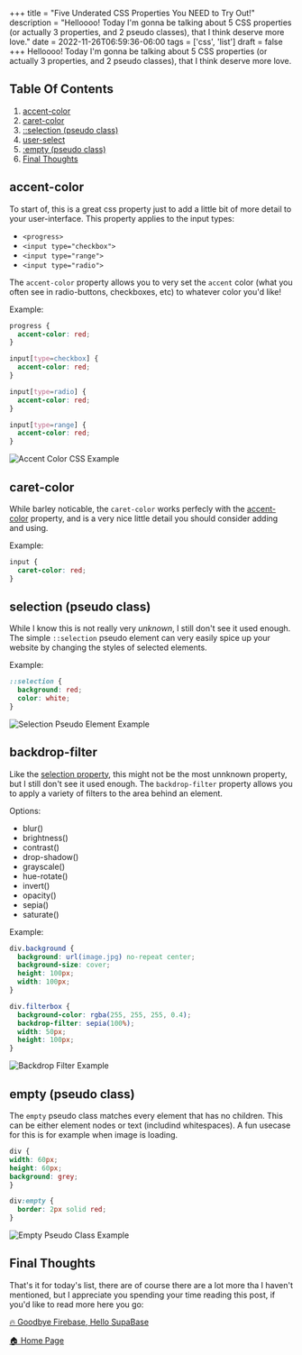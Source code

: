 +++
title = "Five Underated CSS Properties You NEED to Try Out!"
description = "Helloooo! Today I'm gonna be talking about 5 CSS properties (or actually 3 properties, and 2 pseudo classes), that I think deserve more love."
date = 2022-11-26T06:59:36-06:00
tags = ['css', 'list']
draft = false
+++
Helloooo! Today I'm gonna be talking about 5 CSS properties (or actually 3 properties, and 2 pseudo classes), that I think deserve more love.
<!--more-->

## Table Of Contents
1. [accent-color](#accent-color)
2. [caret-color](#caret-color)
3. [::selection (pseudo class)](#selection-pseudo-class)
4. [user-select](#user-select)
5. [:empty (pseudo class)](#empty-pseudo-class)
6. [Final Thoughts](#final-thoughts)

## accent-color
To start of, this is a great css property just to add a little bit of more detail to your user-interface. This property applies to the input types:

* `<progress>`
* `<input type="checkbox">`
* `<input type="range">`
* `<input type="radio">`

The `accent-color` property allows you to very set the `accent` color (what you often see in radio-buttons, checkboxes, etc) to whatever color you'd like!

Example:
```css
progress {
  accent-color: red;
}

input[type=checkbox] {
  accent-color: red;
}

input[type=radio] {
  accent-color: red;
}

input[type=range] {
  accent-color: red;
}
```
![Accent Color CSS Example](https://dev-to-uploads.s3.amazonaws.com/uploads/articles/qwrkdn5uccum4p6q2j85.png)



## caret-color
While barley noticable, the `caret-color` works perfecly with the [accent-color](#accent-color) property, and is a very nice little detail you should consider adding and using.

Example:
```css
input {
  caret-color: red;
}
```

## selection (pseudo class)
While I know this is not really very *unknown*, I still don't see it used enough. The simple `::selection` pseudo element can very easily spice up your website by changing the styles of selected elements.

Example:
```css
::selection {
  background: red;
  color: white;
}
```
![Selection Pseudo Element Example](https://dev-to-uploads.s3.amazonaws.com/uploads/articles/9j27fccbfprfwwgdohf3.png)

## backdrop-filter
Like the [selection property](#selection), this might not be the most unnknown property, but I still don't see it used enough. The `backdrop-filter` property allows you to apply a variety of filters to the area behind an element.

Options:
* blur()
* brightness()
* contrast()
* drop-shadow()
* grayscale()
* hue-rotate()
* invert()
* opacity()
* sepia()
* saturate()

Example:
```css
div.background {
  background: url(image.jpg) no-repeat center;
  background-size: cover;
  height: 100px;
  width: 100px;
}

div.filterbox {
  background-color: rgba(255, 255, 255, 0.4);
  backdrop-filter: sepia(100%);
  width: 50px;
  height: 100px;
}
```
![Backdrop Filter Example](https://dev-to-uploads.s3.amazonaws.com/uploads/articles/60vkk2bx1rb5yuljf3wg.png)


## empty (pseudo class)
The `empty` pseudo class matches every element that has no children. This can be either element nodes or text (includind whitespaces). A fun usecase for this is for example when image is loading.

```css
div {
width: 60px;
height: 60px;
background: grey;
}

div:empty {
  border: 2px solid red;
}
```
![Empty Pseudo Class Example](https://dev-to-uploads.s3.amazonaws.com/uploads/articles/ranklrjrj0cuo57i9glo.png)


## Final Thoughts
That's it for today's list, there are of course there are a lot more tha I haven't mentioned, but I appreciate you spending your time reading this post, if you'd like to read more here you go:

[🔥 Goodbye Firebase, Hello SupaBase](https://the-net-blog.netlify.app/post/goodbye-firebase-hello-supabase)

[🏠  Home Page](https://the-net-blog.netlify.app/)

